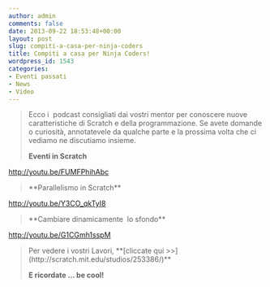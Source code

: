 ```yaml
---
author: admin
comments: false
date: 2013-09-22 18:53:48+00:00
layout: post
slug: compiti-a-casa-per-ninja-coders
title: Compiti a casa per Ninja Coders!
wordpress_id: 1543
categories:
- Eventi passati
- News
- Video
---
```


<blockquote>Ecco i  podcast consigliati dai vostri mentor per conoscere nuove caratteristiche di Scratch e della programmazione. Se avete domande o curiosità, annotatevele da qualche parte e la prossima volta che ci vediamo ne discutiamo insieme.

**Eventi in Scratch**</blockquote>


http://youtu.be/FUMFPhihAbc




<blockquote>**Parallelismo in Scratch**</blockquote>


http://youtu.be/Y3CO_qkTyI8




<blockquote>**Cambiare dinamicamente  lo sfondo**</blockquote>


http://youtu.be/G1CGmh1sspM




<blockquote>Per vedere i vostri Lavori, **[cliccate qui >>](http://scratch.mit.edu/studios/253386/)**

**E ricordate ... be cool!**</blockquote>
